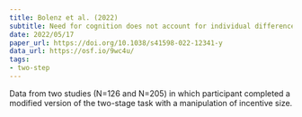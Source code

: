 ```yaml
---
title: Bolenz et al. (2022)
subtitle: Need for cognition does not account for individual differences in metacontrol of decision making
date: 2022/05/17
paper_url: https://doi.org/10.1038/s41598-022-12341-y
data_url: https://osf.io/9wc4u/
tags:
- two-step
---
```


Data from two studies (N=126 and N=205) in which participant completed a modified version of the two-stage task with a manipulation of incentive size.
